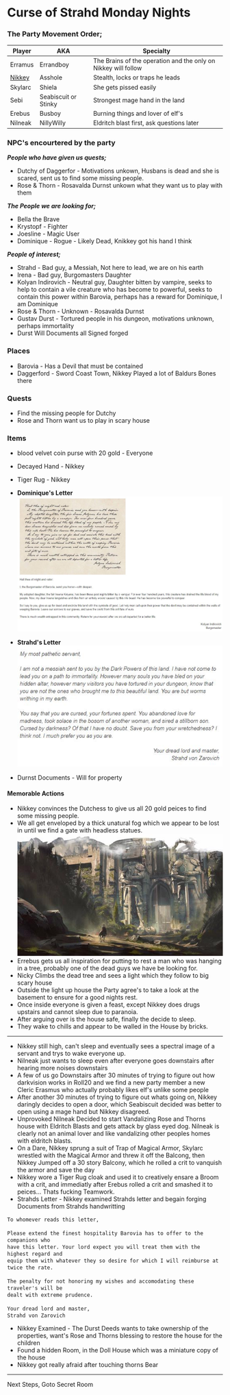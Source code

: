 # Curse of Strahd Monday Nights

### The Party Movement Order;

|Player  |AKA           |Specialty                                                                  |
|---     |---           |---                                                                        |
|Erramus | Errandboy    | The Brains of the operation and the only on Nikkey will follow            |
|[Nikkey](Character.md)  | Asshole      | Stealth, locks or traps he leads                                          |   
|Skylarc | Shiela       | She gets pissed easily                                                    |
|Sebi    | Seabiscuit or Stinky | Strongest mage hand in the land                                   |
|Erebus  | Busboy       | Burning things and lover of elf's                                         |
|Nilneak | NillyWilly   | Eldritch blast first, ask questions later                                 | 

### NPC's encourtered by the party
___People who have given us quests;___ 
- Dutchy of Daggerfor - Motivations unkown, Husbans is dead and she is scared, sent us to find some 
missing people.
- Rose & Thorn - Rosavalda Durnst unkown what they want us to play with them

___The People we are looking for;___ 
- Bella the Brave
- Krystopf - Fighter
- Joesline - Magic User 
- Dominique - Rogue - Likely Dead, Knikkey got his hand I think

___People of interest;___
- Strahd            - Bad guy, a Messiah, Not here to lead, we are on his earth
- Irena             - Bad guy,  Burgomasters Daughter
- Kolyan Indirovich - Neutral guy, Daughter bitten by vampire, seeks to help to contain a vile 
creature who has become to powerful, seeks to contain this power within Barovia, perhaps has a 
reward for Dominique, I am Dominique 
- Rose & Thorn      - Unknown - Rosavalda Durnst
- Gustav Durst      - Tortured people in his dungeon, motivations unknown, perhaps immortality
-  Durst Will Documents all Signed forged

### Places
- Barovia - Has a Devil that must be contained 
- Daggerford - Sword Coast Town, Nikkey Played a lot of Baldurs Bones there

### Quests 
- Find the missing people for Dutchy
- Rose and Thorn want us to play in scary house

### Items 
- blood velvet coin purse with 20 gold - Everyone
- Decayed Hand - Nikkey
- Tiger Rug - Nikkey
- __Dominique's Letter__
![link](images/BurgoMasterLetter.jpg)
- __Strahd's Letter__  
![StrahdLetter](images/StrahdLetter.jpg)

- Durnst Documents - Will for property

#### Memorable Actions
- Nikkey convinces the Dutchess to give us all 20 gold peices to find some missing people.
- We all get enveloped by a thick unatural fog which we appear to be lost in until we find a 
gate with headless statues.
![Gate](images/GatesofBarovia.jpg)
- Errebus gets us all inspiration for putting to rest a man who was hanging in a tree, probably 
one of the dead guys we have be looking for.
- Nicky Climbs the dead tree and sees a light  which they follow to big scary house
- Outside the light up house the Party agree's to take a look at the basement to ensure for a good 
nights rest.
- Once inside everyone is given a feast, except Nikkey does drugs upstairs and cannot sleep due to 
paranoia.
- After arguing over is the house safe, finally the decide to sleep.
- They wake to chills and appear to be walled in the House by bricks.

--------------------------------------------------------------------------------------
- Nikkey still high, can't sleep and eventually sees a spectral image of a servant and trys to wake 
everyone up. 
- Nilneak just wants to sleep even after everyone goes downstairs after hearing more noises downstairs
- A few of us go Downstairs after 30 minutes of trying to figure out how darkvision works in Roll20 
and we find a new party member a new Cleric Erasmus who actually probably likes elf's unlike some people
- After another 30 minutes  of trying to figure out whats going on, Nikkey daringly decides to open a door, 
which Seabiscuit decided was better to open using a mage hand but Nikkey disagreed.
- Unprovoked Nilneak Decided to start Vandalizing Rose and Thorns house with Eldritch Blasts and gets 
attack by glass eyed dog. Nilneak is clearly not an animal lover and like vandalizing other peoples 
homes with eldritch blasts.
- On a Dare, Nikkey sprung a suit of Trap of Magical Armor, Skylarc wrestled with the Magical Armor 
and threw it off the Balcong, then Nikkey Jumped off a 30 story Balcony, which he rolled a crit to 
vanquish the armor and save the day 
- Nikkey wore a Tiger Rug cloak and used it to creatively ensare a Broom with a crit, and immediatly 
after Erebus rolled a crit and smashed it to peices... Thats fucking Teamwork.
- Strahds Letter - Nikkey examined Strahds letter and begain forging Documents from Strahds handwritting 
```
To whomever reads this letter, 

Please extend the finest hospitality Barovia has to offer to the companions who 
have this letter. Your lord expect you will treat them with the highest regard and 
equip them with whatever they so desire for which I will reimburse at twice the rate.

The penalty for not honoring my wishes and accomodating these traveler's will be 
dealt with extreme prudence.

Your dread lord and master,
Strahd von Zarovich
```
- Nikkey Examined - The Durst Deeds wants to take ownership of the properties, want's Rose and Thorns 
blessing to restore the house for the children
- Found a hidden Room, in the Doll House which was a miniature copy of the house
- Nikkey got really afraid after touching thorns Bear
__________________________________________________________

Next Steps, Goto Secret Room 


 
